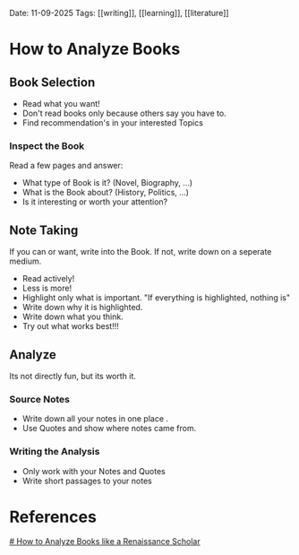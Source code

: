 Date: 11-09-2025
Tags: [[writing]], [[learning]], [[literature]] 

# How to Analyze Books

## Book Selection

- Read what you want!
- Don't read books only because others say you have to.
- Find recommendation's in your interested Topics

### Inspect the Book

Read a few pages and answer:

- What type of Book is it? (Novel, Biography, ...)
- What is the Book about? (History, Politics, ...)
- Is it interesting or worth your attention?

## Note Taking

If you can or want, write into the Book. If not, write down on a seperate medium.

- Read actively!
- Less is more!
- Highlight only what is important. "If everything is highlighted, nothing is"
- Write down why it is highlighted. 
- Write down what you think.
- Try out what works best!!!

## Analyze 

Its not directly fun, but its worth it.

### Source Notes

- Write down all your notes in one place .
- Use Quotes and show where notes came from.

### Writing the Analysis

- Only work with your Notes and Quotes
- Write short passages to your notes

# References

[# How to Analyze Books like a Renaissance Scholar](https://www.youtube.com/watch?v=r6RdMSYSQDE)